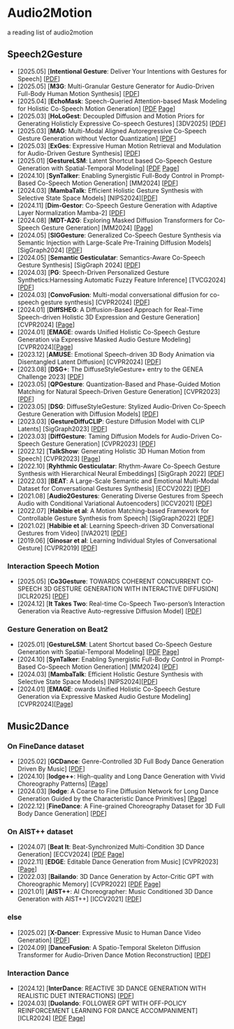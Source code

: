 # Audio2Motion
a reading list of audio2motion  
## Speech2Gesture
* [2025.05] [**Intentional Gesture**: Deliver Your Intentions with Gestures for Speech] [[PDF](https://arxiv.org/pdf/2505.15197)]
* [2025.05] [**M3G**: Multi-Granular Gesture Generator for Audio-Driven Full-Body Human Motion Synthesis] [[PDF](https://arxiv.org/pdf/2505.08293)]
* [2025.04] [**EchoMask**: Speech-Queried Attention-based Mask Modeling for Holistic Co-Speech Motion Generation] [[PDF](https://arxiv.org/pdf/2504.09209) [Page](https://xiangyuezhang.com/EchoMask/)]
* [2025.03] [**HoLoGest**: Decoupled Diffusion and Motion Priors for Generating Holisticly Expressive Co-speech Gestures] [3DV2025] [[PDF](https://arxiv.org/pdf/2503.13229)]
* [2025.03] [**MAG**: Multi-Modal Aligned Autoregressive Co-Speech Gesture Generation without Vector Quantization] [[PDF](https://arxiv.org/pdf/2503.14040)]
* [2025.03] [**ExGes**: Expressive Human Motion Retrieval and Modulation for Audio-Driven Gesture Synthesis] [[PDF](https://arxiv.org/pdf/2503.06499)]
* [2025.01] [**GestureLSM**: Latent Shortcut based Co-Speech Gesture Generation with Spatial-Temporal Modeling] [[PDF](https://arxiv.org/pdf/2501.18898v1) [Page](https://andypinxinliu.github.io/GestureLSM)]
* [2024.10] [**SynTalker**: Enabling Synergistic Full-Body Control in Prompt-Based Co-Speech Motion Generation] [MM2024] [[PDF](https://arxiv.org/pdf/2410.00464v1)]
* [2024.03] [**MambaTalk**: Efficient Holistic Gesture Synthesis with Selective State Space Models] [NIPS2024][[PDF](https://arxiv.org/pdf/2403.09471v5)] 
* [2024.11] [**Dim-Gestor**: Co-Speech Gesture Generation with Adaptive Layer Normalization Mamba-2] [[PDF](https://arxiv.org/pdf/2411.16729)]
* [2024.08] [**MDT-A2G**: Exploring Masked Diffusion Transformers for Co-Speech Gesture Generation] [MM2024] [[Page](https://xiaofenmao.github.io/web-project/MDT-A2G/)]
* [2024.05] [**SIGGesture**: Generalized Co-Speech Gesture Synthesis via Semantic Injection with Large-Scale Pre-Training Diffusion Models] [SigGraph2024] [[PDF](https://arxiv.org/pdf/2405.13336)]
* [2024.05] [**Semantic Gesticulatar**: Semantics-Aware Co-Speech Gesture Synthesis] [SigGraph 2024] [[PDF](https://arxiv.org/pdf/2405.09814)]
* [2024.03] [**PG**: Speech-Driven Personalized Gesture Synthetics:Harnessing Automatic Fuzzy Feature Inference] [TVCG2024] [[PDF](https://arxiv.org/pdf/2403.10805)]
* [2024.03] [**ConvoFusion**: Multi-modal conversational diffusion for co-speech gesture synthesis] [CVPR2024] [[PDF](https://arxiv.org/pdf/2403.17936)]
* [2024.01] [**DiffSHEG**: A Diffusion-Based Approach for Real-Time Speech-driven Holistic 3D Expression and Gesture Generation] [CVPR2024] [[Page](https://jeremycjm.github.io/proj/DiffSHEG/)]
* [2024.01] [**EMAGE**: owards Unified Holistic Co-Speech Gesture Generation via Expressive Masked Audio Gesture Modeling] [CVPR2024][[Page](https://pantomatrix.github.io/EMAGE/)]
* [2023.12] [**AMUSE**: Emotional Speech-driven 3D Body Animation via Disentangled Latent Diffusion] [CVPR2024] [[PDF](https://arxiv.org/pdf/2312.04466)]
* [2023.08] [**DSG+**: The DiffuseStyleGesture+ entry to the GENEA Challenge 2023] [[PDF](https://arxiv.org/pdf/2308.13879)]
* [2023.05] [**QPGesture**: Quantization-Based and Phase-Guided Motion Matching for Natural Speech-Driven Gesture Generation] [CVPR2023] [[PDF](https://arxiv.org/pdf/2305.11094)]
* [2023.05] [**DSG**: DiffuseStyleGesture: Stylized Audio-Driven Co-Speech Gesture Generation with Diffusion Models] [[PDF](https://arxiv.org/pdf/2305.04919)]
* [2023.03] [**GestureDiffuCLIP**: Gesture Diffusion Model with CLIP Latents] [SigGraph2023] [[PDF](https://arxiv.org/pdf/2303.14613)]
* [2023.03] [**DiffGesture**: Taming Diffusion Models for Audio-Driven Co-Speech Gesture Generation] [CVPR2023] [[PDF](https://arxiv.org/pdf/2303.09119)]
* [2022.12] [**TalkShow**: Generating Holistic 3D Human Motion from Speech] [CVPR2023] [[Page](https://talkshow.is.tue.mpg.de/)]
* [2022.10] [**Ryhthmic Gesticulatar**: Rhythm-Aware Co-Speech Gesture Synthesis with Hierarchical Neural Embeddings] [SigGraph 2022] [[PDF](https://arxiv.org/pdf/2210.01448)]
* [2022.03] [**BEAT**: A Large-Scale Semantic and Emotional Multi-Modal Dataset for Conversational Gestures Synthesis] [ECCV2022] [[PDF](https://arxiv.org/pdf/2203.05297)]
* [2021.08] [**Audio2Gestures**: Generating Diverse Gestures from Speech Audio with Conditional Variational Autoencoders] [ICCV2021] [[PDF](https://arxiv.org/pdf/2108.06720)]
* [2022.07] [**Habibie et al**: A Motion Matching-based Framework for Controllable Gesture Synthesis from Speech] [SigGraph2022] [[PDF](https://vcai.mpi-inf.mpg.de/projects/SpeechGestureMatching/data/paper.pdf)]
* [2021.02] [**Habibie et al**: Learning Speech-driven 3D Conversational Gestures from Video] [IVA2021] [[PDF](https://arxiv.org/pdf/2102.06837)]
* [2019.06] [**Ginosar et al**: Learning Individual Styles of Conversational Gesture] [CVPR2019] [[PDF](https://arxiv.org/pdf/1906.04160)]
### Interaction Speech Motion
* [2025.05] [**Co3Gesture**: TOWARDS COHERENT CONCURRENT CO-SPEECH 3D GESTURE GENERATION WITH INTERACTIVE DIFFUSION] [ICLR2025] [[PDF](https://arxiv.org/pdf/2505.01746)]
* [2024.12] [**It Takes Two**: Real-time Co-Speech Two-person’s Interaction Generation via Reactive Auto-regressive Diffusion Model] [[PDF](https://arxiv.org/pdf/2412.02419)]
### Gesture Generation on Beat2
* [2025.01] [**GestureLSM**: Latent Shortcut based Co-Speech Gesture Generation with Spatial-Temporal Modeling] [[PDF](https://arxiv.org/pdf/2501.18898v1) [Page](https://andypinxinliu.github.io/GestureLSM)]
* [2024.10] [**SynTalker**: Enabling Synergistic Full-Body Control in Prompt-Based Co-Speech Motion Generation] [MM2024] [[PDF](https://arxiv.org/pdf/2410.00464v1)]
* [2024.03] [**MambaTalk**: Efficient Holistic Gesture Synthesis with Selective State Space Models] [NIPS2024][[PDF](https://arxiv.org/pdf/2403.09471v5)]
* [2024.01] [**EMAGE**: owards Unified Holistic Co-Speech Gesture Generation via Expressive Masked Audio Gesture Modeling] [CVPR2024][[Page](https://pantomatrix.github.io/EMAGE/)]

## Music2Dance
### On FineDance dataset
* [2025.02] [**GCDance**: Genre-Controlled 3D Full Body Dance Generation Driven By Music] [[PDF](https://arxiv.org/pdf/2502.18309)]
* [2024.10] [**lodge++**: High-quality and Long Dance Generation with Vivid Choreography Patterns] [[Page](https://li-ronghui.github.io/lodgepp)]
* [2024.03] [**lodge**: A Coarse to Fine Diffusion Network for Long Dance Generation Guided by the Characteristic Dance Primitives] [[Page](https://li-ronghui.github.io/lodge)]
* [2022.12] [**FineDance**: A Fine-grained Choreography Dataset for 3D Full Body Dance Generation] [[PDF](https://arxiv.org/pdf/2212.03741)]
### On AIST++ dataset
* [2024.07] [**Beat It**: Beat-Synchronized Multi-Condition 3D Dance Generation] [ECCV2024] [[PDF](https://arxiv.org/pdf/2407.07554) [Page](https://zikaihuangscut.github.io/Beat-It/)]
* [2022.11] [**EDGE**: Editable Dance Generation from Music] [CVPR2023] [[Page](https://edge-dance.github.io/)]
* [2022.03] [**Bailando**: 3D Dance Generation by Actor-Critic GPT with Choreographic Memory] [CVPR2022] [[PDF](https://arxiv.org/pdf/2203.13055) [Page](https://www.mmlab-ntu.com/project/bailando/index.html)]
* [2021.01] [**AIST++**: AI Choreographer: Music Conditioned 3D Dance Generation with AIST++] [ICCV2021] [[PDF](https://arxiv.org/pdf/2101.08779)]
### else
* [2025.02] [**X-Dancer**: Expressive Music to Human Dance Video Generation] [[PDF](https://arxiv.org/pdf/2502.17414)]
* [2024.09] [**DanceFusion**: A Spatio-Temporal Skeleton Diffusion Transformer for Audio-Driven Dance Motion Reconstruction] [[PDF](https://arxiv.org/pdf/2411.04646)]
### Interaction Dance
* [2024.12] [**InterDance**: REACTIVE 3D DANCE GENERATION WITH REALISTIC DUET INTERACTIONS] [[PDF](https://arxiv.org/pdf/2412.16982)]
* [2024.03] [**Duolando**: FOLLOWER GPT WITH OFF-POLICY REINFORCEMENT LEARNING FOR DANCE ACCOMPANIMENT] [ICLR2024] [[PDF](https://arxiv.org/pdf/2403.18811) [Page](https://lisiyao21.github.io/projects/Duolando/)]

